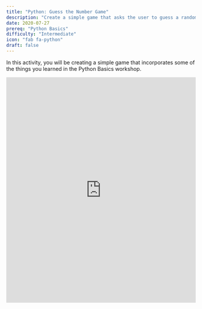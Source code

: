```yaml
---
title: "Python: Guess the Number Game"
description: "Create a simple game that asks the user to guess a randomly generated number"
date: 2020-07-27
prereq: "Python Basics"
difficulty: "Intermediate"
icon: "fab fa-python"
draft: false
---
```


In this activity, you will be creating a simple game that incorporates some of the things you learned in the Python Basics workshop.

<iframe src="https://trinket.io/embed/python/63815a963b?outputOnly=true&start=result" width="100%" height="600" frameborder="0" marginwidth="0" marginheight="0" allowfullscreen></iframe>